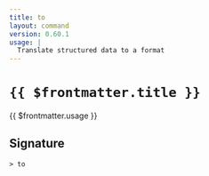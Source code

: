 ```yaml
---
title: to
layout: command
version: 0.60.1
usage: |
  Translate structured data to a format
---
```


# `{{ $frontmatter.title }}`

<div style='white-space: pre-wrap;'>{{ $frontmatter.usage }}</div>

## Signature

```> to ```
